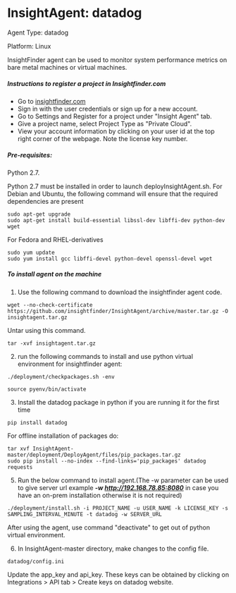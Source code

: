 # InsightAgent: datadog
Agent Type: datadog

Platform: Linux

InsightFinder agent can be used to monitor system performance metrics on bare metal machines or virtual machines.

##### Instructions to register a project in Insightfinder.com
- Go to [insightfinder.com](https://insightfinder.com/)
- Sign in with the user credentials or sign up for a new account.
- Go to Settings and Register for a project under "Insight Agent" tab.
- Give a project name, select Project Type as "Private Cloud".
- View your account information by clicking on your user id at the top right corner of the webpage. Note the license key number.

##### Pre-requisites:
Python 2.7.

Python 2.7 must be installed in order to launch deployInsightAgent.sh. For Debian and Ubuntu, the following command will ensure that the required dependencies are present
```
sudo apt-get upgrade
sudo apt-get install build-essential libssl-dev libffi-dev python-dev wget
```
For Fedora and RHEL-derivatives
```
sudo yum update
sudo yum install gcc libffi-devel python-devel openssl-devel wget
```

##### To install agent on the machine
1) Use the following command to download the insightfinder agent code.
```
wget --no-check-certificate https://github.com/insightfinder/InsightAgent/archive/master.tar.gz -O insightagent.tar.gz
```
Untar using this command.
```
tar -xvf insightagent.tar.gz
```

2) run the following commands to install and use python virtual environment for insightfinder agent:
```
./deployment/checkpackages.sh -env
```
```
source pyenv/bin/activate
```

3) Install the datadog package in python if you are running it for the first time
```
pip install datadog
```
For offline installation of packages do:
```
tar xvf InsightAgent-master/deployment/DeployAgent/files/pip_packages.tar.gz
sudo pip install --no-index --find-links='pip_packages' datadog requests
```

5) Run the below command to install agent.(The -w parameter can be used to give server url example ***-w http://192.168.78.85:8080***  in case you have an on-prem installation otherwise it is not required)
```
./deployment/install.sh -i PROJECT_NAME -u USER_NAME -k LICENSE_KEY -s SAMPLING_INTERVAL_MINUTE -t datadog -w SERVER_URL
```
After using the agent, use command "deactivate" to get out of python virtual environment.

6) In InsightAgent-master directory, make changes to the config file.
```
datadog/config.ini
```
Update the app_key and api_key. These keys can be obtained by clicking on Integrations >  API tab > Create keys on datadog website.